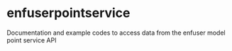 # enfuserpointservice
Documentation and example codes to access data from the enfuser model point service API
